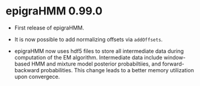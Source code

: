 # epigraHMM 0.99.0

* First release of epigraHMM.

* It is now possible to add normalizing offsets via `addOffsets`.

* epigraHMM now uses hdf5 files to store all intermediate data during computation
of the EM algorithm. Intermediate data include window-based HMM and mixture model 
posterior probabiltiies, and forward-backward probabilities. This change leads to
a better memory utilization upon convergece.
